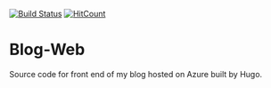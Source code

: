 [![Build Status](https://travis-ci.org/moonytheloony/Blog-Web.svg?branch=master)](https://travis-ci.org/moonytheloony/Blog-Web)
[![HitCount](https://hitt.herokuapp.com/moonytheloony/Blog-Web.svg)](https://github.com/moonytheloony/Blog-Web)

# Blog-Web

Source code for front end of my blog hosted on Azure built by Hugo.
